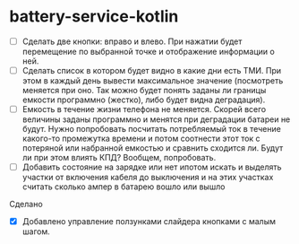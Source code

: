 # battery-service-kotlin

- [ ] Сделать две кнопки: вправо и влево. При нажатии будет перемещение по выбранной точке и отображение информации о ней.
- [ ] Сделать список в котором будет видно в какие дни есть ТМИ. При этом в каждый день вывести максимальное значение (посмотреть меняется при оно. Так можно будет понять заданы ли границы емкости программно (жестко), либо будет видна деградация).
- [ ] Емкость в течение жизни телефона не меняется. Скорей всего величины заданы программно и менятся при деградации батареи не будут. Нужно попробовать посчитать потребляемый ток в течение какого-то промежутка времени и потом соотнести этот ток с потеряной или набранной емкостью и сравнить сходится ли. Будут ли при этом влиять КПД? Вообщем, попробовать.
- [ ] Добавить состояние на зарядке или нет ипотом искать и выделять участки от включения кабеля до выключения и на этих участках считать сколько ампер в батарею вошло или вышло

Сделано
- [x] Добавлено управление ползунками слайдера кнопками с малым шагом.
